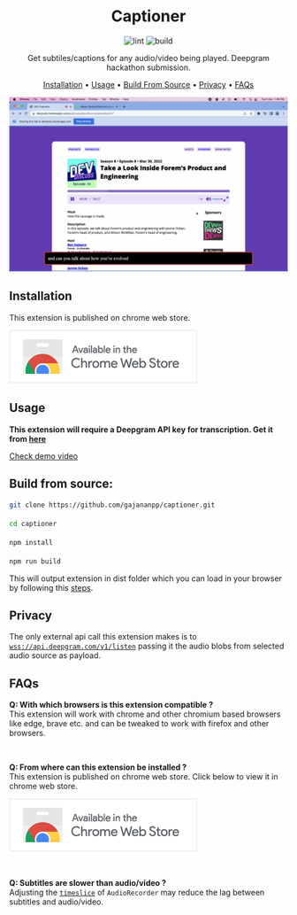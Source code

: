<div align="center">

# Captioner

![lint](https://github.com/gajananpp/captioner/actions/workflows/lint.yml/badge.svg) 
![build](https://github.com/gajananpp/captioner/actions/workflows/build.yml/badge.svg) 

Get subtiles/captions for any audio/video being played. Deepgram hackathon submission.

[Installation](#installation) •
[Usage](#usage) •
[Build From Source](#build-from-source) •
[Privacy](#privacy) •
[FAQs](#faqs)

<a href="https://youtu.be/UEU82AUhW8g"><img src="assets/thumbnail.png" alt="Demo PNG" width="640"/></a>

</div>

## Installation
This extension is published on chrome web store.

[![Add from Chrome web store](assets/chrome-web-store-btn.png)](https://chrome.google.com/webstore/detail/captioner/gjcdikfmiodlggkpnllcjbffjfbhfnnn)

## Usage

**This extension will require a Deepgram API key for transcription. Get it from [here](https://console.deepgram.com/signup)**

[Check demo video](https://youtu.be/UEU82AUhW8g)

## Build from source:

```bash
git clone https://github.com/gajananpp/captioner.git

cd captioner

npm install

npm run build
```
This will output extension in dist folder which you can load in your browser by following this [steps](https://developer.chrome.com/docs/extensions/mv3/getstarted/#:~:text=The%20directory%20holding%20the%20manifest%20file%20can%20be%20added%20as%20an%20extension%20in%20developer%20mode%20in%20its%20current%20state.).


## Privacy
The only external api call this extension makes is to [`wss://api.deepgram.com/v1/listen`](https://developers.deepgram.com/api-reference/#transcription-streaming) passing it the audio blobs from selected audio source as payload.

## FAQs

**Q: With which browsers is this extension compatible ?**
<br>
This extension will work with chrome and other chromium based browsers like edge, brave etc. and can be tweaked to work with firefox and other browsers.

<br>

**Q: From where can this extension be installed ?**
<br>
This extension is published on chrome web store. Click below to view it in chrome web store.

[![Add from Chrome web store](assets/chrome-web-store-btn.png)](https://chrome.google.com/webstore/detail/captioner/gjcdikfmiodlggkpnllcjbffjfbhfnnn)

<br>

**Q: Subtitles are slower than audio/video ?**
<br>
Adjusting the [`timeslice`](https://github.com/gajananpp/captioner/blob/main/src/content-script/index.tsx#L21) of `AudioRecorder` may reduce the lag between subtitles and audio/video.

<br>